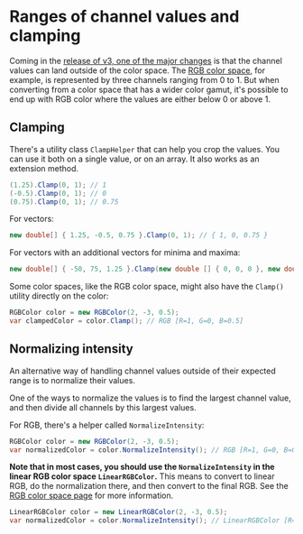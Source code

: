 # Ranges of channel values and clamping

Coming in the [release of v3, one of the major changes](topic-changes-v2-v3.md) is that the channel values can land outside of the color space. The [RGB color space](spaces-rgb.md), for example, is represented by three channels ranging from 0 to 1. But when converting from a color space that has a wider color gamut, it's possible to end up with RGB color where the values are either below 0 or above 1.


## Clamping

There's a utility class `ClampHelper` that can help you crop the values. You can use it both on a single value, or on an array. It also works as an extension method.

```csharp
(1.25).Clamp(0, 1); // 1
(-0.5).Clamp(0, 1); // 0
(0.75).Clamp(0, 1); // 0.75
```

For vectors:

```csharp
new double[] { 1.25, -0.5, 0.75 }.Clamp(0, 1); // { 1, 0, 0.75 }
```

For vectors with an additional vectors for minima and maxima:

```csharp
new double[] { -50, 75, 1.25 }.Clamp(new double [] { 0, 0, 0 }, new double [] { 100, 100, 1 }); // { 0, 75, 1 }
```

Some color spaces, like the RGB color space, might also have the `Clamp()` utility directly on the color:

```csharp
RGBColor color = new RGBColor(2, -3, 0.5);
var clampedColor = color.Clamp(); // RGB [R=1, G=0, B=0.5]
```


## Normalizing intensity

An alternative way of handling channel values outside of their expected range is to normalize their values.

One of the ways to normalize the values is to find the largest channel value, and then divide all channels by this largest values.

For RGB, there's a helper called `NormalizeIntensity`:

```csharp
RGBColor color = new RGBColor(2, -3, 0.5);
var normalizedColor = color.NormalizeIntensity(); // RGB [R=1, G=0, B=0.25]
```

**Note that in most cases, you should use the `NormalizeIntensity` in the linear RGB color space `LinearRGBColor`.** This means to convert to linear RGB, do the normalization there, and then convert to the final RGB. See the [RGB color space page](spaces-rgb.md) for more information.

```csharp
LinearRGBColor color = new LinearRGBColor(2, -3, 0.5);
var normalizedColor = color.NormalizeIntensity(); // LinearRGBColor [R=1, G=0, B=0.25]
```
